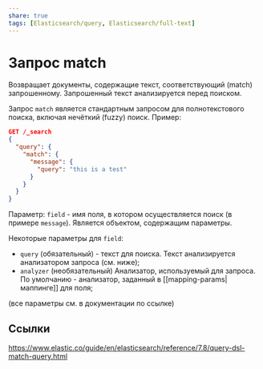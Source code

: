 ```yaml
---
share: true
tags: [Elasticsearch/query, Elasticsearch/full-text]
---
```

# Запрос match
Возвращает документы, содержащие текст, соответствующий (match) запрошенному. Запрошенный текст анализируется перед поиском.

Запрос `match` является стандартным запросом для полнотекстового поиска, включая нечёткий (fuzzy) поиск.
Пример:
```json
GET /_search
{
  "query": {
    "match": {
      "message": {
        "query": "this is a test"
      }
    }
  }
}
```
Параметр: `field` - имя поля, в котором осуществляется поиск (в примере `message`). Является объектом, содержащим параметры.

Некоторые параметры для `field`:
- `query` (обязательный) - текст для поиска. Текст анализируется анализатором запроса (см. ниже);
- `analyzer` (необязательный) Анализатор, используемый для запроса. По умолчанию - анализатор, заданный в [[mapping-params|маппинге]] для поля;

(все параметры см. в документации по ссылке)
## Ссылки
https://www.elastic.co/guide/en/elasticsearch/reference/7.8/query-dsl-match-query.html